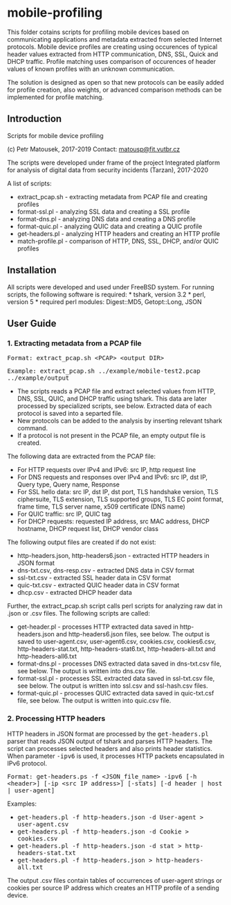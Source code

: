 # mobile-profiling
This folder cotains scripts for profiling mobile devices based on communicating applications and metadata extracted from selected Internet protocols. Mobile device profiles are creating using occurences of typical header values extracted from HTTP communication, DNS, SSL, Quick and DHCP traffic. Profile matching uses comparison of occurences of header values of known profiles with an unknown communication. 

The solution is designed as open so that new protocols can be easily added for profile creation, also weights, or advanced comparison methods can be implemented for profile matching.

<h2>Introduction</h2>
Scripts for mobile device profiling

(c) Petr Matousek, 2017-2019
Contact: matousp@fit.vutbr.cz

The scripts were developed under frame of the project Integrated platform for analysis of digital data from security incidents (Tarzan), 2017-2020

A list of scripts:
  - extract_pcap.sh - extracting metadata from PCAP file and creating profiles
  - format-ssl.pl - analyzing SSL data and creating a SSL profile
  - format-dns.pl - analyzing DNS data and creating a DNS profile
  - format-quic.pl - analyzing QUIC data and creating a QUIC profile
  - get-headers.pl - analyzing HTTP headers and creating an HTTP profile
  - match-profile.pl - comparison of HTTP, DNS, SSL, DHCP, and/or QUIC profiles

<h2>Installation</h2>
All scripts were developed and used under FreeBSD system. For running scripts, the following software is required:
* tshark, version 3.2
* perl, version 5
* required perl modules: Digest::MD5, Getopt::Long, JSON

<h2>User Guide</h2>
<h3>1. Extracting metadata from a PCAP file</h3>

 <tt>Format: extract_pcap.sh \<PCAP\> \<output DIR\></tt>
  
 <tt>Example: extract_pcap.sh ../example/mobile-test2.pcap ../example/output</tt>
  
 - The scripts reads a PCAP file and extract selected values from HTTP, DNS, SSL, QUIC, and DHCP traffic using tshark. This data are later processed by specialized scripts, see below. Extracted data of each protocol is saved into a separted file. 
 - New protocols can be added to the analysis by inserting relevant tshark command. 
 - If a protocol is not present in the PCAP file, an empty output file is created.
 
 The following data are extracted from the PCAP file:
  * For HTTP requests over IPv4 and IPv6: src IP, http request line
  * For DNS requests and responses over IPv4 and IPv6: src IP, dst IP, Query type, Query name, Response
  * For SSL hello data: src IP, dst IP, dst port, TLS handshake version, TLS ciphersuite, TLS extension, TLS supported groups, TLS EC point format, frame time, TLS server name, x509 certificate (DNS name)
  * For QUIC traffic: src IP, QUIC tag
  * For DHCP requests: requested IP address, src MAC address, DHCP hostname, DHCP request list, DHCP vendor class
  
The following output files are created if do not exist:
  * http-headers.json, http-headers6.json - extracted HTTP headers in JSON format
  * dns-txt.csv, dns-resp.csv - extracted DNS data in CSV format
  * ssl-txt.csv - extracted SSL header data in CSV format
  * quic-txt.csv - extracted QUIC header data in CSV format
  * dhcp.csv - extracted DHCP header data
  
Further, the extract_pcap.sh script calls perl scripts for analyzing raw dat in .json or .csv files. The following scripts are called:
  * get-header.pl - processes HTTP extracted data saved in http-headers.json and http-headers6.json files, see below. The output is saved to user-agent.csv, user-agent6.csv, cookies.csv, cookies6.csv, http-headers-stat.txt, http-headers-stat6.txt, http-headers-all.txt and http-headers-all6.txt
  * format-dns.pl - processes DNS extracted data saved in dns-txt.csv file, see below. The output is written into dns.csv file.
  * format-ssl.pl - processes SSL extracted data saved in ssl-txt.csv file, see below. The output is written into ssl.csv and ssl-hash.csv files. 
  * format-quic.pl - processes QUIC extracted data saved in quic-txt.csf file, see below. The output is written into quic.csv file. 
  
<h3>2. Processing HTTP headers</h3>

HTTP headers in JSON format are processed by the <tt>get-headers.pl</tt> parser that reads JSON output of tshark and parses HTTP headers. The script can processes selected headers and also prints header statistics. When parameter <tt>-ipv6</tt> is used, it processes HTTP packets encapsulated in IPv6 protocol.

<tt>Format: get-headers.ps -f \<JSON_file_name\> -ipv6 [-h \<header\>] [-ip \<src IP address\>] [-stats] [-d header | host | user-agent] </tt>
  
Examples: 
  * <tt>get-headers.pl -f http-headers.json -d User-agent > user-agent.csv</tt>
  * <tt>get-headers.pl -f http-headers.json -d Cookie > cookies.csv</tt> 
  * <tt>get-headers.pl -f http-headers.json -d stat >  http-headers-stat.txt</tt> 
  * <tt>get-headers.pl -f http-headers.json >  http-headers-all.txt</tt> 
  
The output .csv files contain tables of occurrences of user-agent strings or cookies per source IP address which creates an HTTP profile of a sending device. 

